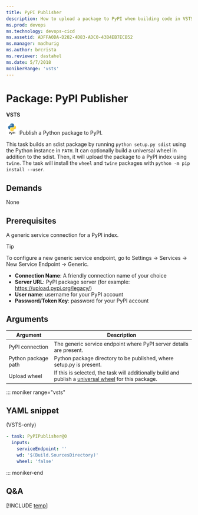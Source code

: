 ```yaml
---
title: PyPI Publisher
description: How to upload a package to PyPI when building code in VSTS and TFS
ms.prod: devops
ms.technology: devops-cicd
ms.assetid: ADFFA0DA-D282-4D83-ADC0-43B4EB7ECB52
ms.manager: madhurig
ms.author: brcrista
ms.reviewer: dastahel
ms.date: 5/7/2018
monikerRange: 'vsts'
---
```



# Package: PyPI Publisher

**VSTS**

![icon](_img/pypi-publisher.png) Publish a Python package to PyPI.

This task builds an sdist package by running `python setup.py sdist` using the Python instance in `PATH`.
It can optionally build a universal wheel in addition to the sdist.
Then, it will upload the package to a PyPI index using `twine`.
The task will install the `wheel` and `twine` packages with `python -m pip install --user`.

## Demands

None

## Prerequisites
A generic service connection for a PyPI index.

> [!TIP]
> To configure a new generic service endpoint, go to Settings -> Services -> New Service Endpoint -> Generic.
> * **Connection Name**: A friendly connection name of your choice
> * **Server URL**: PyPI package server (for example: https://upload.pypi.org/legacy/)
> * **User name**: username for your PyPI account
> * **Password/Token Key**: password for your PyPI account

## Arguments

| Argument | Description |
|----------|-------------|
| PyPI connection | The generic service endpoint where PyPI server details are present. |
| Python package path | Python package directory to be published, where setup.py is present. |
| Upload wheel | If this is selected, the task will additionally build and publish a [universal wheel](https://packaging.python.org/tutorials/distributing-packages/#wheels) for this package. |

::: moniker range="vsts"

## YAML snippet

(VSTS-only)

```YAML
- task: PyPIPublisher@0
  inputs:
    serviceEndpoint: ''
    wd: '$(Build.SourcesDirectory)'
    wheel: 'false'
```

::: moniker-end

## Q&A
<!-- BEGINSECTION class="md-qanda" -->

[!INCLUDE [temp](../../_shared/qa-agents.md)]


<!-- ENDSECTION -->
